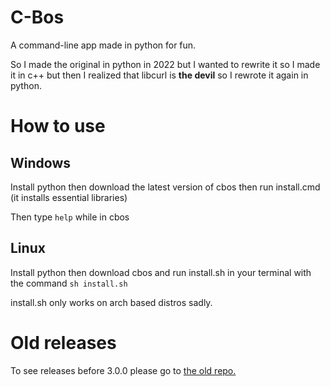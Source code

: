 # C-Bos
 A command-line app made in python for fun.
 
 So I made the original in python in 2022 but I wanted to rewrite it so I made it in c++ but then I realized that libcurl is **the devil** so I rewrote it again in python.

# How to use
 ## Windows
  Install python then download the latest version of cbos then run install.cmd (it installs essential libraries)
 
  Then type `help` while in cbos

 ## Linux
  Install python then download cbos and run install.sh in your terminal with the command `sh install.sh`

  install.sh only works on arch based distros sadly.

# Old releases
 To see releases before 3.0.0 please go to [the old repo.](https://github.com/Thepuppetqueen57/C-Bos)

